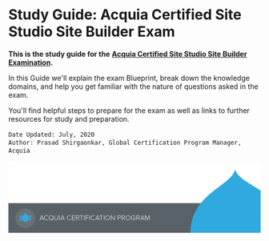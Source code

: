 # Study Guide: Acquia Certified Site Studio Site Builder Exam

**This is the study guide for the** [**Acquia Certified Site Studio Site Builder Examination**](https://www.acquia.com/customer-success/learning-services/acquia-certified-developer-drupal-8-exam-blueprint)**.**

In this Guide we'll explain the exam Blueprint, break down the knowledge domains, and help you get familiar with the nature of questions asked in the exam.

You'll find helpful steps to prepare for the exam as well as links to further resources for study and preparation.

```text
Date Updated: July, 2020
Author: Prasad Shirgaonkar, Global Certification Program Manager, Acquia
```

![](.gitbook/assets/cert-program-footer.png)

